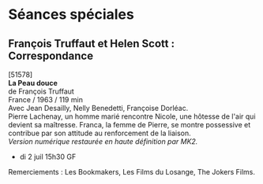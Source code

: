 # Séances spéciales

## François Truffaut et Helen Scott : Correspondance

[51578]  
**La Peau douce**  
de François Truffaut  
France / 1963 / 119 min  
Avec Jean Desailly, Nelly Benedetti, Françoise Dorléac.  
Pierre Lachenay, un homme marié rencontre Nicole, une hôtesse de l'air qui devient sa maîtresse. Franca, la femme de Pierre, se montre possessive et contribue par son attitude au renforcement de la liaison.  
_Version numérique restaurée en haute définition par MK2._

- di 2 juil 15h30 GF

Remerciements : Les Bookmakers, Les Films du Losange, The Jokers Films.